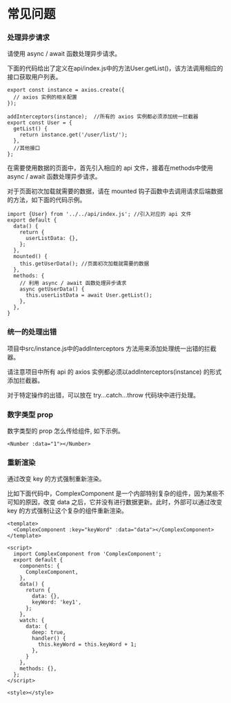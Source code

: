 # 常见问题

### 处理异步请求

请使用 async / await 函数处理异步请求。

下面的代码给出了定义在api/index.js中的方法User.getList()，该方法调用相应的接口获取用户列表。

```
export const instance = axios.create({
  // axios 实例的相关配置
});

addInterceptors(instance);  //所有的 axios 实例都必须添加统一拦截器
export const User = {
  getList() {
    return instance.get('/user/list/');
  },
  //其他接口
};
```
在需要使用数据的页面中，首先引入相应的 api 文件，接着在methods中使用 async / await 函数处理异步请求。

对于页面初次加载就需要的数据，请在 mounted 钩子函数中去调用请求后端数据的方法，如下面的代码示例。
```
import {User} from '../../api/index.js'; //引入对应的 api 文件
export default {
  data() {
    return {
      userListData: {},
    };
  },
  mounted() {
    this.getUserData(); //页面初次加载就需要的数据
  },
  methods: {
    // 利用 async / await 函数处理异步请求
    async getUserData() {
      this.userListData = await User.getList();
    },
  },
}
```

### 统一的处理出错

项目中src/instance.js中的addInterceptors 方法用来添加处理统一出错的拦截器。

请注意项目中所有 api 的 axios 实例都必须以addInterceptors(instance) 的形式添加拦截器。

对于特定操作的出错，可以放在 try...catch...throw 代码块中进行处理。


### 数字类型 prop
数字类型的 prop 怎么传给组件, 如下示例。

`<Number :data="1"></Number>`


### 重新渲染
通过改变 key 的方式强制重新渲染。

比如下面代码中，ComplexComponent 是一个内部特别复杂的组件，因为某些不可知的原因，改变 data 之后，它并没有进行数据更新。此时，外部可以通过改变 key 的方式强制让这个复杂的组件重新渲染。

```
<template>
  <ComplexComponent :key="keyWord" :data="data"></ComplexComponent>
</template>

<script>
  import ComplexComponent from 'ComplexComponent';
  export default {
    components: {
      ComplexComponent,
    },
    data() {
      return {
        data: {},
        keyWord: 'key1',
      };
    },
    watch: {
      data: {
        deep: true,
        handler() {
          this.keyWord = this.keyWord + 1;
        },
      }
    },
    methods: {},
  };
</script>

<style></style>
```
